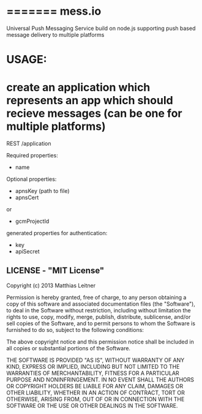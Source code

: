 =======
mess.io
====

Universal Push Messaging Service build on node.js supporting push based message delivery to multiple platforms


# USAGE:

# create an application which represents an app which should recieve messages (can be one for multiple platforms)

REST /application

Required properties:

- name

Optional properties:

- apnsKey (path to file)
- apnsCert

or

- gcmProjectId


generated properties for authentication:

- key
- apiSecret


## LICENSE - "MIT License"

Copyright (c) 2013 Matthias Leitner

Permission is hereby granted, free of charge, to any person
obtaining a copy of this software and associated documentation
files (the "Software"), to deal in the Software without
restriction, including without limitation the rights to use,
copy, modify, merge, publish, distribute, sublicense, and/or sell
copies of the Software, and to permit persons to whom the
Software is furnished to do so, subject to the following
conditions:

The above copyright notice and this permission notice shall be
included in all copies or substantial portions of the Software.

THE SOFTWARE IS PROVIDED "AS IS", WITHOUT WARRANTY OF ANY KIND,
EXPRESS OR IMPLIED, INCLUDING BUT NOT LIMITED TO THE WARRANTIES
OF MERCHANTABILITY, FITNESS FOR A PARTICULAR PURPOSE AND
NONINFRINGEMENT. IN NO EVENT SHALL THE AUTHORS OR COPYRIGHT
HOLDERS BE LIABLE FOR ANY CLAIM, DAMAGES OR OTHER LIABILITY,
WHETHER IN AN ACTION OF CONTRACT, TORT OR OTHERWISE, ARISING
FROM, OUT OF OR IN CONNECTION WITH THE SOFTWARE OR THE USE OR
OTHER DEALINGS IN THE SOFTWARE.
